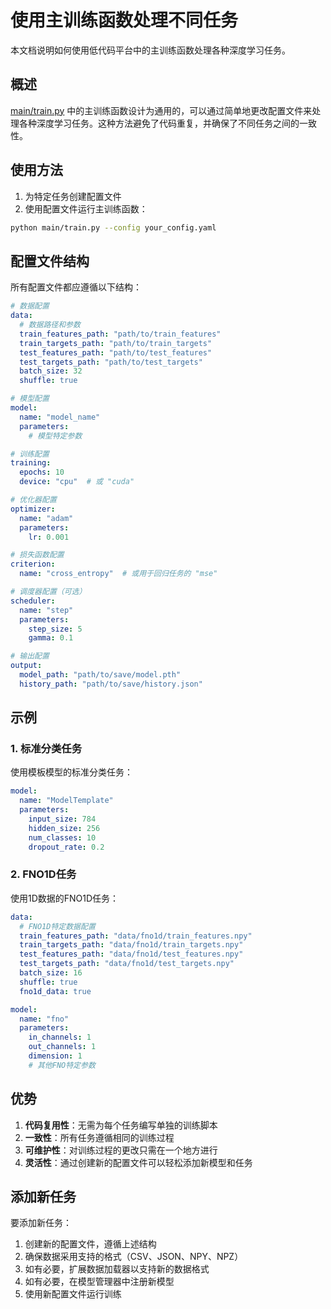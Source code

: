 # 使用主训练函数处理不同任务

本文档说明如何使用低代码平台中的主训练函数处理各种深度学习任务。

## 概述

[main/train.py](file:///home/zt/workspace/deeplearning-platform/main/train.py) 中的主训练函数设计为通用的，可以通过简单地更改配置文件来处理各种深度学习任务。这种方法避免了代码重复，并确保了不同任务之间的一致性。

## 使用方法

1. 为特定任务创建配置文件
2. 使用配置文件运行主训练函数：

```bash
python main/train.py --config your_config.yaml
```

## 配置文件结构

所有配置文件都应遵循以下结构：

```yaml
# 数据配置
data:
  # 数据路径和参数
  train_features_path: "path/to/train_features"
  train_targets_path: "path/to/train_targets"
  test_features_path: "path/to/test_features"
  test_targets_path: "path/to/test_targets"
  batch_size: 32
  shuffle: true

# 模型配置
model:
  name: "model_name"
  parameters:
    # 模型特定参数

# 训练配置
training:
  epochs: 10
  device: "cpu"  # 或 "cuda"

# 优化器配置
optimizer:
  name: "adam"
  parameters:
    lr: 0.001

# 损失函数配置
criterion:
  name: "cross_entropy"  # 或用于回归任务的 "mse"

# 调度器配置（可选）
scheduler:
  name: "step"
  parameters:
    step_size: 5
    gamma: 0.1

# 输出配置
output:
  model_path: "path/to/save/model.pth"
  history_path: "path/to/save/history.json"
```

## 示例

### 1. 标准分类任务

使用模板模型的标准分类任务：

```yaml
model:
  name: "ModelTemplate"
  parameters:
    input_size: 784
    hidden_size: 256
    num_classes: 10
    dropout_rate: 0.2
```

### 2. FNO1D任务

使用1D数据的FNO1D任务：

```yaml
data:
  # FNO1D特定数据配置
  train_features_path: "data/fno1d/train_features.npy"
  train_targets_path: "data/fno1d/train_targets.npy"
  test_features_path: "data/fno1d/test_features.npy"
  test_targets_path: "data/fno1d/test_targets.npy"
  batch_size: 16
  shuffle: true
  fno1d_data: true

model:
  name: "fno"
  parameters:
    in_channels: 1
    out_channels: 1
    dimension: 1
    # 其他FNO特定参数
```

## 优势

1. **代码复用性**：无需为每个任务编写单独的训练脚本
2. **一致性**：所有任务遵循相同的训练过程
3. **可维护性**：对训练过程的更改只需在一个地方进行
4. **灵活性**：通过创建新的配置文件可以轻松添加新模型和任务

## 添加新任务

要添加新任务：

1. 创建新的配置文件，遵循上述结构
2. 确保数据采用支持的格式（CSV、JSON、NPY、NPZ）
3. 如有必要，扩展数据加载器以支持新的数据格式
4. 如有必要，在模型管理器中注册新模型
5. 使用新配置文件运行训练